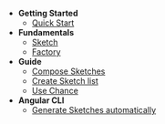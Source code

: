 - **Getting Started**
  - [Quick Start](quick-start.md)
- **Fundamentals**
  - [Sketch](fundamentals/sketch.md)
  - [Factory](fundamentals/factory.md)
- **Guide**
  - [Compose Sketches](guide/compose-sketches.md)
  - [Create Sketch list](guide/create-sketch-list.md)
  - [Use Chance](guide/use-chance.md)
- **Angular CLI**
  - [Generate Sketches automatically](angular-cli/generate-sketches-automatically.md)
